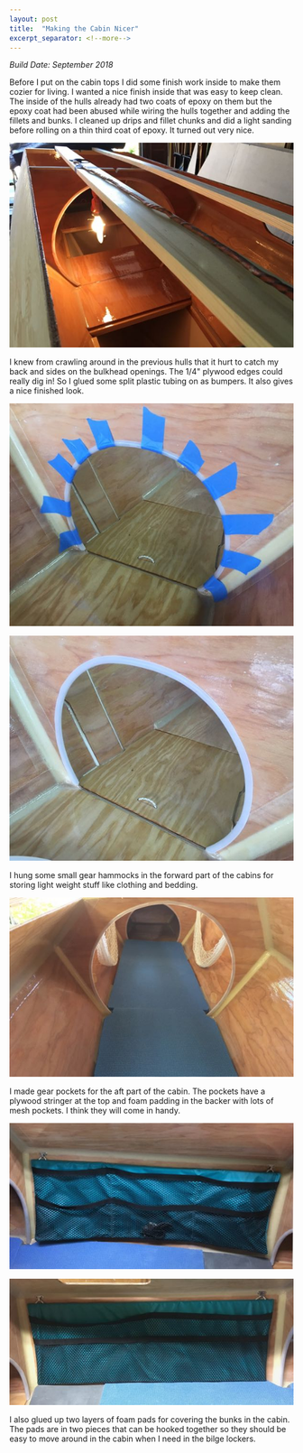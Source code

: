 ```yaml
---
layout: post
title:  "Making the Cabin Nicer"
excerpt_separator: <!--more-->
---
```


*Build Date: September 2018*

Before I put on the cabin tops I did some finish work inside to make them cozier for living. I wanted a nice finish inside that was easy to keep clean. The inside of the hulls already had two coats of epoxy on them but the epoxy coat had been abused while wiring the hulls together and adding the fillets and bunks. I cleaned up drips and fillet chunks and did a light sanding before rolling on a thin third coat of epoxy. It turned out very nice.

<!--more-->

![Third Coat of Epoxy Curing](/assets/images/cabin-3-epoxy.jpg)

I knew from crawling around in the previous hulls that it hurt to catch my back and sides on the bulkhead openings. The 1/4" plywood edges could really dig in! So I glued some split plastic tubing on as bumpers. It also gives a nice finished look.

![Gluing On Bumper](/assets/images/cabin-3-bumper-1.jpg)

![Bumper In Place](/assets/images/cabin-3-bumper-2.jpg)

I hung some small gear hammocks in the forward part of the cabins for storing light weight stuff like clothing and bedding.

![Gear Hammocks](/assets/images/cabin-3-hammocks.jpg)

I made gear pockets for the aft part of the cabin. The pockets have a plywood stringer at the top and foam padding in the backer with lots of mesh pockets. I think they will come in handy.

![Inner Pocket](/assets/images/cabin-3-pocket-1.jpg)

![Outer Pocket](/assets/images/cabin-3-pocket-2.jpg)

I also glued up two layers of foam pads for covering the bunks in the cabin. The pads are in two pieces that can be hooked together so they should be easy to move around in the cabin when I need in the bilge lockers.
